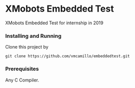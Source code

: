 # XMobots Embedded Test
XMobots Embedded Test for internship in 2019

### Installing and Running

Clone this project by

```
git clone https://github.com/vmcamillo/embeddedtest.git
```

### Prerequisites

Any C Compiler.
